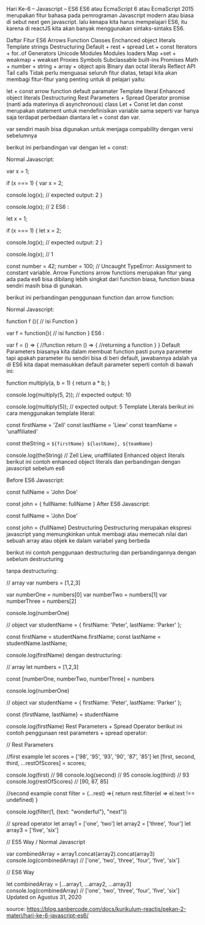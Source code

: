 Hari Ke-6 – Javascript – ES6
ES6 atau EcmaScript 6 atau EcmaScript 2015 merupakan fitur bahasa pada pemrograman Javascript modern atau biasa di sebut next gen javascript. lalu kenapa kita harus mempelajari ES6, itu karena di reactJS kita akan banyak menggunakan sintaks-sintaks ES6.

Daftar Fitur ES6
Arrows Function
Classes
Enchanced object literals
Template strings
Destructuring
Default + rest + spread
Let + const
Iterators + for..of
Generators
Unicode
Modules
Modules loaders
Map +set + weakmap + weakset
Proxies
Symbols
Subclassable built-ins
Promises
Math + number + string + array + object apis
Binary dan octal literals
Reflect API
Tail calls
Tidak perlu menguasai seluruh fitur diatas, tetapi kita akan membagi fitur-fitur yang penting untuk di pelajari yaitu:

let + const
arrow function
default paramater
Template literal
Enhanced object literals
Destructuring
Rest Parameters + Spread Operator
promise (nanti ada materinya di asynchronous)
class
Let + Const
let dan const merupakan statement untuk mendefinisikan variable sama seperti var hanya saja terdapat perbedaan diantara let + const dan var.

var sendiri masih bisa digunakan untuk menjaga compability dengan versi sebelumnya

berikut ini perbandingan var dengan let + const:

Normal Javascript:

var x = 1;
 
if (x === 1) {
var x = 2;
 
console.log(x);
// expected output: 2
}
 
console.log(x); // 2 
ES6 :

let x = 1;
 
if (x === 1) {
  let x = 2;
 
  console.log(x);
  // expected output: 2
}
 
console.log(x); // 1 

const number = 42;
number = 100; // Uncaught TypeError: Assignment to constant variable.
Arrow Functions
arrow functions merupakan fitur yang ada pada es6 bisa dibilang lebih singkat dari function biasa, function biasa sendiri masih bisa di gunakan.

berikut ini perbandingan penggunaan function dan arrow function:

Normal Javascript:

function f (){
    // isi Function
}
 
var f = function(){
    // isi function
} 
ES6 :

var f = () => {
    //function
    return () => {
        //returning a function
    }
} 
Default Parameters
biasanya kita dalam membuat function pasti punya parameter tapi apakah parameter itu sendiri bisa di beri default, jawabannya adalah ya di ES6 kita dapat memasukkan default parameter seperti contoh di bawah ini:

function multiply(a, b = 1) {
  return a * b;
}
 
console.log(multiply(5, 2));
// expected output: 10
 
console.log(multiply(5));
// expected output: 5 
Template Literals
berikut ini cara menggunakan template literal:

const firstName = 'Zell'
const lastName = 'Liew'
const teamName = 'unaffiliated'
 
const theString = `${firstName} ${lastName}, ${teamName}`
 
console.log(theString) // Zell Liew, unaffiliated
Enhanced object literals 
berikut ini contoh enhanced object literals dan perbandingan dengan javascript sebelum es6

Before ES6 Javascript:

const fullName = 'John Doe'
 
const john = {
  fullName: fullName
}
After ES6 Javascript:

const fullName = 'John Doe'
 
const john = {fullName}
Destructuring
Destructuring merupakan ekspresi javascript yang memungkinkan untuk membagi atau memecah nilai dari sebuah array atau objek ke dalam variabel yang berbeda

berikut ini contoh penggunaan destructuring dan perbandingannya dengan sebelum destructuring

tanpa destructuring:

// array
var numbers = [1,2,3]

var numberOne = numbers[0]
var numberTwo = numbers[1]
var numberThree = numbers[2]

console.log(numberOne)

// object
var studentName = {
    firstName: 'Peter',
    lastName: 'Parker'
};
 
const firstName = studentName.firstName;
const lastName = studentName.lastName;

console.log(firstName)
dengan destructuring:

// array
let numbers = [1,2,3]

const [numberOne, numberTwo, numberThree] = numbers

console.log(numberOne)

// object
var studentName = {
    firstName: 'Peter',
    lastName: 'Parker'
};
 
const {firstName, lastName} = studentName

console.log(firstName)
Rest Parameters + Spread Operator
berikut ini contoh penggunaan rest parameters + spread operator:

// Rest Parameters
 
//first example
let scores = ['98', '95', '93', '90', '87', '85']
let [first, second, third, ...restOfScores] = scores;
 
console.log(first) // 98
console.log(second) // 95
console.log(third) // 93
console.log(restOfScores) // [90, 87, 85] 

//second example 
const filter = (...rest) =>{
    return rest.filter(el => el.text !== undefined)
}

console.log(filter(1, {text: "wonderful"}, "next"))

// spread operator
let array1 = ['one', 'two']
let array2 = ['three', 'four']
let array3 = ['five', 'six']
 
// ES5 Way / Normal Javascript
 
var combinedArray = array1.concat(array2).concat(array3)
console.log(combinedArray) // ['one', 'two', 'three', 'four', 'five', 'six']
 
// ES6 Way 
 
let combinedArray = [...array1, ...array2, ...array3]
console.log(combinedArray) // ['one', 'two', 'three', 'four', 'five', 'six']
Updated on Agustus 31, 2020

source: https://blog.sanbercode.com/docs/kurikulum-reactjs/pekan-2-materi/hari-ke-6-javascript-es6/
